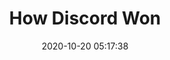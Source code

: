 ---
date: 2020-10-20 05:17:38
link:
  source: pocket
  source_url: https://getpocket.com
  text: How Discord Won
  url: https://ianvanagas.com/2020/10/19/how-discord-won/
source: pocket
syndicated:
- type: pocket
  url: https://ianvanagas.com/2020/10/19/how-discord-won/
- type: mastodon
  url: https://mastodon.technology/users/roytang/statuses/105065428555398050
- type: twitter
  url: https://twitter.com/roytang/statuses/1318421741635432448/
title: How Discord Won
---
